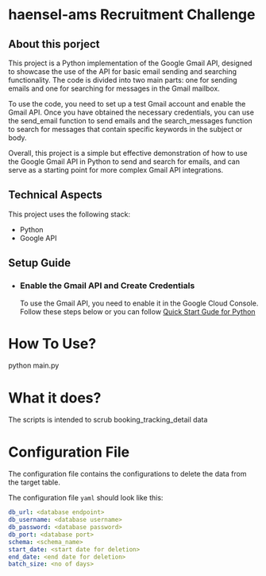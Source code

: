 # haensel-ams Recruitment Challenge

## About this porject
This project is a Python implementation of the Google Gmail API, designed to showcase the use of the API for basic email sending and searching functionality. The code is divided into two main parts: one for sending emails and one for searching for messages in the Gmail mailbox.

To use the code, you need to set up a test Gmail account and enable the Gmail API. Once you have obtained the necessary credentials, you can use the send_email function to send emails and the search_messages function to search for messages that contain specific keywords in the subject or body.

Overall, this project is a simple but effective demonstration of how to use the Google Gmail API in Python to send and search for emails, and can serve as a starting point for more complex Gmail API integrations.

## Technical Aspects
This project uses the following stack:
- Python
- Google API

## Setup Guide
- ### Enable the Gmail API and Create Credentials
  To use the Gmail API, you need to enable it in the Google Cloud Console. Follow these steps below or you can follow <a 
  href="https://developers.google.com/gmail/api/quickstart/python">Quick Start Gude for Python</a>

# How To Use?
python main.py

# What it does?
The scripts is intended to scrub booking_tracking_detail  data

# Configuration File
The configuration file contains the configurations to delete the data from the target table.

The configuration file `yaml` should look like this:

```yaml
db_url: <database endpoint>
db_username: <database username>
db_password: <database password>
db_port: <database port>
schema: <schema_name>
start_date: <start date for deletion>
end_date: <end date for deletion>
batch_size: <no of days>
```
